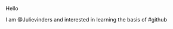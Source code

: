 Hello

I am @Julievinders and interested in learning the basis of #github

<!--- this does not appear now, does it? lol lol lol ---!>

<!---
Julievinders/Julievinders is a ✨ special ✨ repository because its `README.md` (this file) appears on your GitHub profile.
You can click the Preview link to take a look at your changes.
--->
